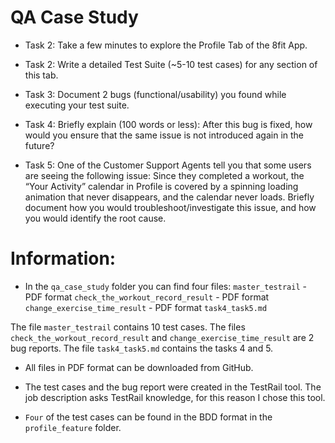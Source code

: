 # QA Case Study

* Task 2: Take a few minutes to explore the Profile Tab of the 8fit App.

* Task 2: Write a detailed Test Suite (~5-10 test cases) for any section of this tab.

* Task 3: Document 2 bugs (functional/usability) you found while executing your test suite.

* Task 4: Briefly explain (100 words or less): After this bug is fixed, how would you ensure that the same issue is not introduced again in the future?

* Task 5: One of the Customer Support Agents tell you that some users are seeing the following issue: Since they completed a workout, the “Your Activity” calendar in Profile is covered by a spinning loading animation that never disappears, and the calendar never loads. Briefly document how you would troubleshoot/investigate this issue, and how you would identify the root cause.

# Information:

* In the `qa_case_study` folder you can find four files:
 `master_testrail` - PDF format
 `check_the_workout_record_result` - PDF format
 `change_exercise_time_result` - PDF format
 `task4_task5.md`

 The file `master_testrail` contains 10 test cases.
 The files `check_the_workout_record_result` and `change_exercise_time_result` are 2 bug reports.
 The file `task4_task5.md` contains the tasks 4 and 5.

* All files in PDF format can be downloaded from GitHub.

* The test cases and the bug report were created in the TestRail tool. The job description asks TestRail knowledge, for this reason I chose this tool.

* `Four` of the test cases can be found in the BDD format in the `profile_feature` folder.

